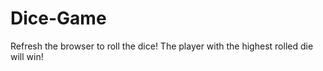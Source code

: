 # Dice-Game
 Refresh the browser to roll the dice! The player with the highest rolled die will win!
